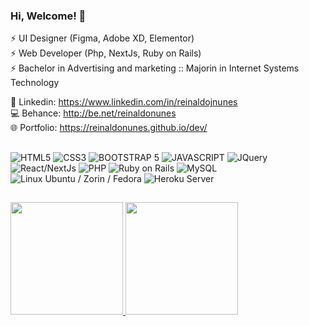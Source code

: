 ### Hi, Welcome! 👋

⚡ UI Designer (Figma, Adobe XD, Elementor)<br />
⚡ Web Developer (Php, NextJs, Ruby on Rails)<br />
⚡ Bachelor in Advertising and marketing :: Majorin in Internet Systems Technology

💬 Linkedin: https://www.linkedin.com/in/reinaldojnunes<br />
💻 Behance: http://be.net/reinaldonunes <br />
🌐 Portfolio: https://reinaldonunes.github.io/dev/

##

![HTML5](https://img.shields.io/badge/HTML5-E34F26?style=for-the-badge&logo=html5&logoColor=white)
![CSS3](https://img.shields.io/badge/CSS3-1572B6?style=for-the-badge&logo=css3&logoColor=white)
![BOOTSTRAP 5](https://img.shields.io/badge/Bootstrap-563D7C?style=for-the-badge&logo=bootstrap&logoColor=white)
![JAVASCRIPT](https://img.shields.io/badge/JavaScript-F7DF1E?style=for-the-badge&logo=javascript&logoColor=black)
![JQuery](https://img.shields.io/badge/jQuery-0769AD?style=for-the-badge&logo=jquery&logoColor=white)
![React/NextJs](https://img.shields.io/badge/React-20232A?style=for-the-badge&logo=react&logoColor=61DAFB)
![PHP](https://img.shields.io/badge/PHP-777BB4?style=for-the-badge&logo=php&logoColor=white)
![Ruby on Rails](https://img.shields.io/badge/Ruby_on_Rails-CC0000?style=for-the-badge&logo=ruby-on-rails&logoColor=white)
![MySQL](https://img.shields.io/badge/MySQL-00000F?style=for-the-badge&logo=mysql&logoColor=white)
![Linux Ubuntu / Zorin / Fedora](https://img.shields.io/badge/Linux-E34F26?style=for-the-badge&logo=linux&logoColor=black)
![Heroku Server](https://img.shields.io/badge/Heroku-430098?style=for-the-badge&logo=heroku&logoColor=white)


##
<div>
  <a href="https://github.com/reinaldonunes">
  <img height="180em" src="https://github-readme-stats.vercel.app/api?username=reinaldonunes&show_icons=true&theme=dracula&include_all_commits=true&count_private=true"/>
  <img height="180em" src="https://github-readme-stats.vercel.app/api/top-langs/?username=reinaldonunes&layout=compact&langs_count=7&theme=dracula"/>
</div>
